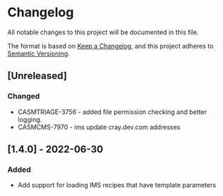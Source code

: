 # Changelog

All notable changes to this project will be documented in this file.

The format is based on [Keep a Changelog](https://keepachangelog.com/en/1.0.0/),
and this project adheres to [Semantic Versioning](https://semver.org/spec/v2.0.0.html).

## [Unreleased]
### Changed
- CASMTRIAGE-3756 - added file permission checking and better logging.
- CASMCMS-7970 - ims update cray.dev.com addresses

## [1.4.0] - 2022-06-30
### Added
- Add support for loading IMS recipes that have template parameters